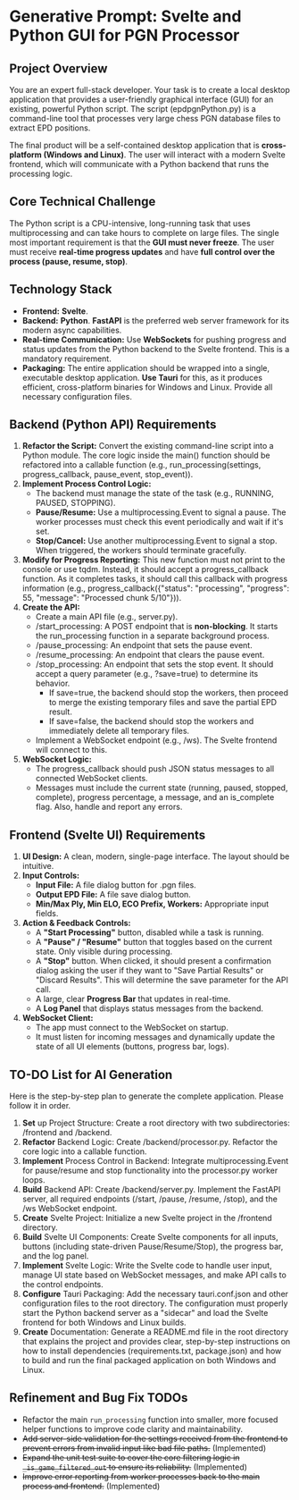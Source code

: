 # **Generative Prompt: Svelte and Python GUI for PGN Processor**

## **Project Overview**

You are an expert full-stack developer. Your task is to create a local desktop application that provides a user-friendly graphical interface (GUI) for an existing, powerful Python script. The script (epdpgnPython.py) is a command-line tool that processes very large chess PGN database files to extract EPD positions.

The final product will be a self-contained desktop application that is **cross-platform (Windows and Linux)**. The user will interact with a modern Svelte frontend, which will communicate with a Python backend that runs the processing logic.

## **Core Technical Challenge**

The Python script is a CPU-intensive, long-running task that uses multiprocessing and can take hours to complete on large files. The single most important requirement is that the **GUI must never freeze**. The user must receive **real-time progress updates** and have **full control over the process (pause, resume, stop)**.

## **Technology Stack**

* **Frontend:** **Svelte**.  
* **Backend:** **Python**. **FastAPI** is the preferred web server framework for its modern async capabilities.  
* **Real-time Communication:** Use **WebSockets** for pushing progress and status updates from the Python backend to the Svelte frontend. This is a mandatory requirement.  
* **Packaging:** The entire application should be wrapped into a single, executable desktop application. **Use Tauri** for this, as it produces efficient, cross-platform binaries for Windows and Linux. Provide all necessary configuration files.

## **Backend (Python API) Requirements**

1. **Refactor the Script:** Convert the existing command-line script into a Python module. The core logic inside the main() function should be refactored into a callable function (e.g., run\_processing(settings, progress\_callback, pause\_event, stop\_event)).  
2. **Implement Process Control Logic:**  
   * The backend must manage the state of the task (e.g., RUNNING, PAUSED, STOPPING).  
   * **Pause/Resume:** Use a multiprocessing.Event to signal a pause. The worker processes must check this event periodically and wait if it's set.  
   * **Stop/Cancel:** Use another multiprocessing.Event to signal a stop. When triggered, the workers should terminate gracefully.  
3. **Modify for Progress Reporting:** This new function must not print to the console or use tqdm. Instead, it should accept a progress\_callback function. As it completes tasks, it should call this callback with progress information (e.g., progress\_callback({"status": "processing", "progress": 55, "message": "Processed chunk 5/10"})).  
4. **Create the API:**  
   * Create a main API file (e.g., server.py).  
   * /start\_processing: A POST endpoint that is **non-blocking**. It starts the run\_processing function in a separate background process.  
   * /pause\_processing: An endpoint that sets the pause event.  
   * /resume\_processing: An endpoint that clears the pause event.  
   * /stop\_processing: An endpoint that sets the stop event. It should accept a query parameter (e.g., ?save=true) to determine its behavior.  
     * If save=true, the backend should stop the workers, then proceed to merge the existing temporary files and save the partial EPD result.  
     * If save=false, the backend should stop the workers and immediately delete all temporary files.  
   * Implement a WebSocket endpoint (e.g., /ws). The Svelte frontend will connect to this.  
5. **WebSocket Logic:**  
   * The progress\_callback should push JSON status messages to all connected WebSocket clients.  
   * Messages must include the current state (running, paused, stopped, complete), progress percentage, a message, and an is\_complete flag. Also, handle and report any errors.

## **Frontend (Svelte UI) Requirements**

1. **UI Design:** A clean, modern, single-page interface. The layout should be intuitive.  
2. **Input Controls:**  
   * **Input File:** A file dialog button for .pgn files.  
   * **Output EPD File:** A file save dialog button.  
   * **Min/Max Ply, Min ELO, ECO Prefix, Workers:** Appropriate input fields.  
3. **Action & Feedback Controls:**  
   * A **"Start Processing"** button, disabled while a task is running.  
   * A **"Pause" / "Resume"** button that toggles based on the current state. Only visible during processing.  
   * A **"Stop"** button. When clicked, it should present a confirmation dialog asking the user if they want to "Save Partial Results" or "Discard Results". This will determine the save parameter for the API call.  
   * A large, clear **Progress Bar** that updates in real-time.  
   * A **Log Panel** that displays status messages from the backend.  
4. **WebSocket Client:**  
   * The app must connect to the WebSocket on startup.  
   * It must listen for incoming messages and dynamically update the state of all UI elements (buttons, progress bar, logs).

## **TO-DO List for AI Generation**

Here is the step-by-step plan to generate the complete application. Please follow it in order.

1. **Set** up Project Structure: Create a root directory with two subdirectories: /frontend and /backend.  
2. **Refactor** Backend Logic: Create /backend/processor.py. Refactor the core logic into a callable function.  
3. **Implement** Process Control in Backend: Integrate multiprocessing.Event for pause/resume and stop functionality into the processor.py worker loops.  
4. **Build** Backend API: Create /backend/server.py. Implement the FastAPI server, all required endpoints (/start, /pause, /resume, /stop), and the /ws WebSocket endpoint.  
5. **Create** Svelte Project: Initialize a new Svelte project in the /frontend directory.  
6. **Build** Svelte UI Components: Create Svelte components for all inputs, buttons (including state-driven Pause/Resume/Stop), the progress bar, and the log panel.  
7. **Implement** Svelte Logic: Write the Svelte code to handle user input, manage UI state based on WebSocket messages, and make API calls to the control endpoints.  
8. **Configure** Tauri Packaging: Add the necessary tauri.conf.json and other configuration files to the root directory. The configuration must properly start the Python backend server as a "sidecar" and load the Svelte frontend for both Windows and Linux builds.  
9. **Create** Documentation: Generate a README.md file in the root directory that explains the project and provides clear, step-by-step instructions on how to install dependencies (requirements.txt, package.json) and how to build and run the final packaged application on both Windows and Linux.

## **Refinement and Bug Fix TODOs**

*   Refactor the main `run_processing` function into smaller, more focused helper functions to improve code clarity and maintainability.
*   ~~Add server-side validation for the settings received from the frontend to prevent errors from invalid input like bad file paths.~~ (Implemented)
*   ~~Expand the unit test suite to cover the core filtering logic in `_is_game_filtered_out` to ensure its reliability.~~ (Implemented)
*   ~~Improve error reporting from worker processes back to the main process and frontend.~~ (Implemented)